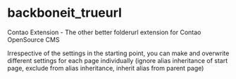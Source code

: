 backboneit_trueurl
==================

Contao Extension - The other better folderurl extension for Contao OpenSource CMS

Irrespective of the settings in the starting point, you can make and overwrite different settings for each page individually (ignore alias inheritance of start page, exclude from alias inheritance, inherit alias from parent page)
